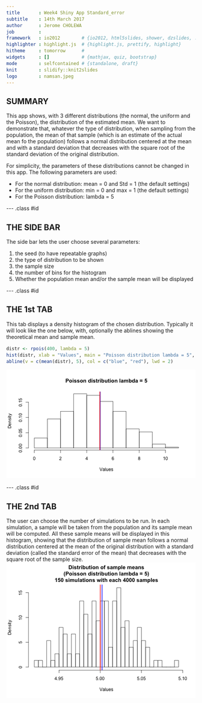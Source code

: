 ```yaml
---
title       : Week4 Shiny App Standard_error
subtitle    : 14th March 2017
author      : Jerome CHOLEWA
job         : 
framework   : io2012        # {io2012, html5slides, shower, dzslides, ...}
highlighter : highlight.js  # {highlight.js, prettify, highlight}
hitheme     : tomorrow      # 
widgets     : []            # {mathjax, quiz, bootstrap}
mode        : selfcontained # {standalone, draft}
knit        : slidify::knit2slides
logo        : namsan.jpeg
---
```



## SUMMARY

This app shows, with 3 different distributions (the normal, the uniform and the Poisson), the distribution of the estimated mean. We want to demonstrate that, whatever the type of distribution, when sampling from the population, the mean of that sample (which is an estimate of the actual mean fo the population) follows a normal distribution centered at the mean and with a standard deviation that decreases with the square root of the standard deviation of the original distribution.

For simplicity, the parameters of these distributions cannot be changed in this app. The following parameters are used:
* For the normal distribution: mean = 0 and Std = 1 (the default settings)
* For the uniform distribution: min = 0 and max = 1 (the default settings)
* For the Poisson distribution: lambda = 5



--- .class #id 

## THE SIDE BAR
The side bar lets the user choose several parameters:

1. the seed (to have repeatable graphs)
2. the type of distribution to be shown
5. the sample size
4. the number of bins for the histogram
5. Whether the population mean and/or the sample mean will be displayed


--- .class #id 

## THE 1st TAB
This tab displays a density histogram of the chosen distribution. Typically it will look like the one below, with, optionally the ablines showing the theoretical mean and sample mean.

```r
distr <- rpois(400, lambda = 5)
hist(distr, xlab = "Values", main = "Poisson distribution lambda = 5", breaks = 12, freq = FALSE)
abline(v = c(mean(distr), 5), col = c("blue", "red"), lwd = 2)
```

![plot of chunk plot](assets/fig/plot-1.png)


--- .class #id 

## THE 2nd TAB
The user can choose the number of simulations to be run. In each simulation, a sample will be taken from the population and its sample mean will be computed. All these sample means will be displayed in this histogram, showing that the distribution of sample mean follows a normal distribution centered at the mean of the original distribution with a standard deviation (called the standard error of the mean) that decreases with the square root of the sample size.
![plot of chunk plot_sample_mean](assets/fig/plot_sample_mean-1.png)



